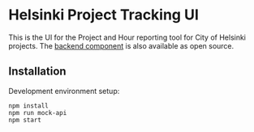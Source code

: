 Helsinki Project Tracking UI
==================

This is the UI for the Project and Hour reporting tool for City of Helsinki
projects. The [backend component](https://github.com/City-of-Helsinki/helpt)
is also available as open source.

Installation
------------

Development environment setup:

```
npm install
npm run mock-api
npm start
```
